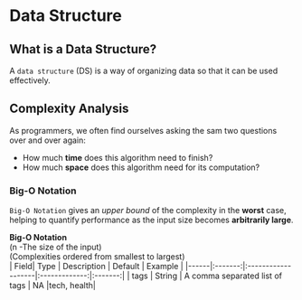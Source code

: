 # Data Structure
## What is a Data Structure?
A `data structure` (DS) is a way of organizing data so that it can be used effectively.

## Complexity Analysis
As programmers, we often find ourselves asking the sam two questions over and over again:
* How much **time** does this algorithm need to finish?
* How much **space** does this algorithm need for its computation?

### Big-O Notation
`Big-O Notation` gives an _upper bound_ of the complexity in the **worst** case, helping to quantify performance as the input size becomes **arbitrarily large**.

**Big-O Notation**  
(n -The size of the input)   
(Complexities ordered from smallest to largest)  
| Field|  Type   |  Description       |  Default   |   Example   |
    |------|:-------:|:-------------------|:-------------:|:-------:|
    | tags |  String | A comma separated list of tags | NA |tech, health| 








